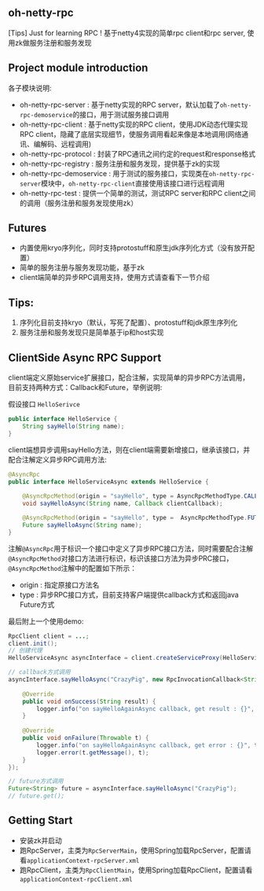 ## oh-netty-rpc

[Tips] Just for learning RPC ! 基于netty4实现的简单rpc client和rpc server, 使用zk做服务注册和服务发现

## Project module introduction

各子模块说明:

- oh-netty-rpc-server : 基于netty实现的RPC server，默认加载了`oh-netty-rpc-demoservice`的接口，用于测试服务接口调用
- oh-netty-rpc-client : 基于netty实现的RPC client，使用JDK动态代理实现RPC client，隐藏了底层实现细节，使服务调用看起来像是本地调用(网络通讯、编解码、远程调用)
- oh-netty-rpc-protocol : 封装了RPC通讯之间约定的request和response格式
- oh-netty-rpc-registry : 服务注册和服务发现，提供基于zk的实现
- oh-netty-rpc-demoservice : 用于测试的服务接口，实现类在`oh-netty-rpc-server`模块中，`oh-netty-rpc-client`直接使用该接口进行远程调用
- oh-netty-rpc-test : 提供一个简单的测试，测试RPC server和RPC client之间的调用（服务注册和服务发现使用zk）

## Futures

- 内置使用kryo序列化，同时支持protostuff和原生jdk序列化方式（没有放开配置）
- 简单的服务注册与服务发现功能，基于zk
- client端简单的异步RPC调用支持，使用方式请查看下一节介绍

## Tips:

1. 序列化目前支持kryo（默认，写死了配置）、protostuff和jdk原生序列化
2. 服务注册和服务发现只是简单基于ip和host实现

## ClientSide Async RPC Support

client端定义原始service扩展接口，配合注解，实现简单的异步RPC方法调用，目前支持两种方式：Callback和Future，举例说明:

假设接口 `HelloSerivce`

```java
public interface HelloService {
    String sayHello(String name);
}
```

client端想异步调用sayHello方法，则在client端需要新增接口，继承该接口，并配合注解定义异步RPC调用方法:

```java
@AsyncRpc
public interface HelloServiceAsync extends HelloService {
    
    @AsyncRpcMethod(origin = "sayHello", type = AsyncRpcMethodType.CALLBACK)
    void sayHelloAsync(String name, Callback clientCallback);

    @AsyncRpcMethod(origin = "sayHello", type =  AsyncRpcMethodType.FUTURE)
    Future sayHelloAsync(String name);
}
```

注解`@AsyncRpc`用于标识一个接口中定义了异步RPC接口方法，同时需要配合注解`@AsyncRpcMethod`对接口方法进行标识，标识该接口方法为异步PRC接口， `@AsyncRpcMethod`注解中的配置如下所示：

- origin : 指定原接口方法名
- type : 异步RPC接口方式，目前支持客户端提供callback方式和返回java Future方式

最后附上一个使用demo:

```java
RpcClient client = ...;
client.init();
// 创建代理
HelloServiceAsync asyncInterface = client.createServiceProxy(HelloServiceAsync.class);

// callback方式调用
asyncInterface.sayHelloAsync("CrazyPig", new RpcInvocationCallback<String>() {
	
	@Override
	public void onSuccess(String result) {
	    logger.info("on sayHelloAgainAsync callback, get result : {}", result);
	}
	
	@Override
	public void onFailure(Throwable t) {
	    logger.info("on sayHelloAgainAsync callback, get error : {}", t.getMessage());
	    logger.error(t.getMessage(), t);
	}
});

// future方式调用
Future<String> future = asyncInterface.sayHelloAsync("CrazyPig");
// future.get(); 
```

## Getting Start

- 安装zk并启动
- 跑RpcServer，主类为`RpcServerMain`，使用Spring加载RpcServer，配置请看`applicationContext-rpcServer.xml`
- 跑RpcClient，主类为`RpcClientMain`，使用Spring加载RpcClient，配置请看`applicationContext-rpcClient.xml`
